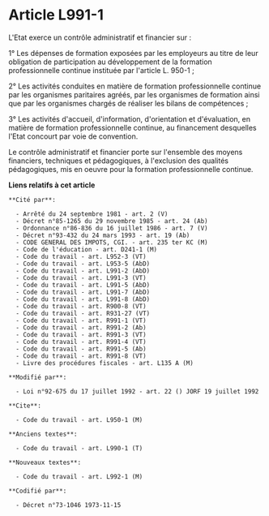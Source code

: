 # Article L991-1

L'Etat exerce un contrôle administratif et financier sur :

1° Les dépenses de formation exposées par les employeurs au titre de leur obligation de participation au développement de la
formation professionnelle continue instituée par l'article L. 950-1 ;

2° Les activités conduites en matière de formation professionnelle continue par les organismes paritaires agréés, par les
organismes de formation ainsi que par les organismes chargés de réaliser les bilans de compétences ;

3° Les activités d'accueil, d'information, d'orientation et d'évaluation, en matière de formation professionnelle continue,
au financement desquelles l'Etat concourt par voie de convention.

Le contrôle administratif et financier porte sur l'ensemble des moyens financiers, techniques et pédagogiques, à l'exclusion
des qualités pédagogiques, mis en oeuvre pour la formation professionnelle continue.

**Liens relatifs à cet article**

	**Cité par**:

	  - Arrêté du 24 septembre 1981 - art. 2 (V)
	  - Décret n°85-1265 du 29 novembre 1985 - art. 24 (Ab)
	  - Ordonnance n°86-836 du 16 juillet 1986 - art. 7 (V)
	  - Décret n°93-432 du 24 mars 1993 - art. 19 (Ab)
	  - CODE GENERAL DES IMPOTS, CGI. - art. 235 ter KC (M)
	  - Code de l'éducation - art. D241-1 (M)
	  - Code du travail - art. L952-3 (VT)
	  - Code du travail - art. L953-5 (AbD)
	  - Code du travail - art. L991-2 (AbD)
	  - Code du travail - art. L991-3 (VT)
	  - Code du travail - art. L991-5 (AbD)
	  - Code du travail - art. L991-7 (AbD)
	  - Code du travail - art. L991-8 (AbD)
	  - Code du travail - art. R900-8 (VT)
	  - Code du travail - art. R931-27 (VT)
	  - Code du travail - art. R991-1 (VT)
	  - Code du travail - art. R991-2 (Ab)
	  - Code du travail - art. R991-3 (VT)
	  - Code du travail - art. R991-4 (VT)
	  - Code du travail - art. R991-5 (Ab)
	  - Code du travail - art. R991-8 (VT)
	  - Livre des procédures fiscales - art. L135 A (M)

	**Modifié par**:

	  - Loi n°92-675 du 17 juillet 1992 - art. 22 () JORF 19 juillet 1992

	**Cite**:

	  - Code du travail - art. L950-1 (M)

	**Anciens textes**:

	  - Code du travail - art. L990-1 (T)

	**Nouveaux textes**:

	  - Code du travail - art. L992-1 (M)

	**Codifié par**:

	  - Décret n°73-1046 1973-11-15
